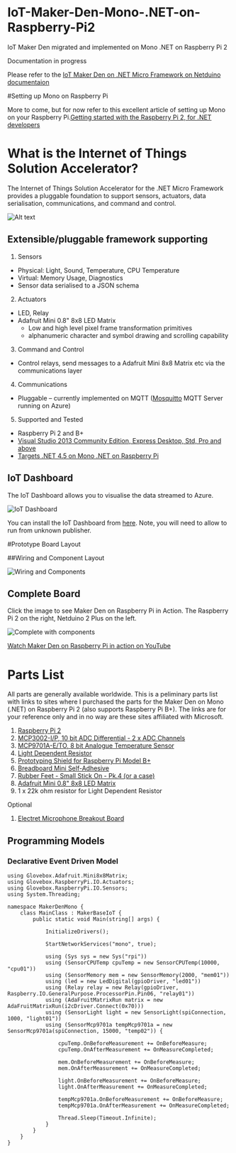 # IoT-Maker-Den-Mono-.NET-on-Raspberry-Pi2
IoT Maker Den migrated and implemented on Mono .NET on Raspberry Pi 2

Documentation in progress

Please refer to the [IoT Maker Den on .NET Micro Framework on Netduino documentaion](https://github.com/MakerDen/IoT-Maker-Den-NETMF/blob/master/README.md)

#Setting up Mono on Raspberry Pi

More to come, but for now refer to this excellent article of setting up Mono on your Raspberry Pi.[Getting started with the Raspberry Pi 2, for .NET developers](http://j.tlns.be/2015/02/getting-started-with-the-raspberry-pi-2-for-net-developers/)


# What is the Internet of Things Solution Accelerator?

The Internet of Things Solution Accelerator for the .NET Micro Framework provides a pluggable foundation to support sensors, actuators, data serialisation, communications, and command and control. 


![Alt text](https://github.com/MakerDen/IoT-Maker-Den-Mono-.NET-on-Raspberry-Pi-2/blob/master/MakerDenMono/Lab%20Code/Assets/Internet%20of%20Things%20Maker%20Den.jpg)



## Extensible/pluggable framework supporting

1. Sensors
 * Physical: Light, Sound, Temperature, CPU Temperature
 * Virtual: Memory Usage, Diagnostics
 * Sensor data serialised to a JSON schema

2. Actuators
 * LED, Relay
 * Adafruit Mini 0.8" 8x8 LED Matrix
     - Low and high level pixel frame transformation primitives 
     - alphanumeric character and symbol drawing and scrolling capability 
3. Command and Control
 * Control relays, send messages to a Adafruit Mini 8x8 Matrix etc via the communications layer

4. Communications
 * Pluggable – currently implemented on MQTT ([Mosquitto](http://mosquitto.org) MQTT Server running on Azure)

5. Supported and Tested
 * Raspberry Pi 2 and B+
 * [Visual Studio 2013 Community Edition, Express Desktop, Std, Pro and above](https://www.visualstudio.com/en-us/visual-studio-homepage-vs.aspx)
 * [Targets .NET 4.5 on Mono .NET on Raspberry Pi](http://www.mono-project.com/)


## IoT Dashboard
The IoT Dashboard allows you to visualise the data streamed to Azure. 

![IoT Dashboard](https://github.com/MakerDen/IoT-Maker-Den-Mono-.NET-on-Raspberry-Pi-2/blob/master/MakerDenMono/Lab%20Code/Assets/IoTDashboard.JPG)

You can install the IoT Dashboard from [here](http://iotmakerdendashboard.azurewebsites.net/install/publish.htm).  Note, you will need to allow to run from unknown publisher.

#Prototype Board Layout

##Wiring and Component Layout

![Wiring and Components](https://github.com/MakerDen/IoT-Maker-Den-Mono-.NET-on-Raspberry-Pi-2/blob/master/MakerDenMono/Lab%20Code/Assets/Component%20Layout.JPG)

## Complete Board

Click the image to see Maker Den on Raspberry Pi in Action. The Raspberry Pi 2 on the right, Netduino 2 Plus on the left.

![Complete with components](https://github.com/MakerDen/IoT-Maker-Den-Mono-.NET-on-Raspberry-Pi-2/blob/master/MakerDenMono/Lab%20Code/Assets/Component%20Complete.JPG)

<a href="https://www.youtube.com/embed/krNViqufGW4" target="_blank">Watch Maker Den on Raspberry Pi in action on YouTube</a>

# Parts List
All parts are generally available worldwide.  This is a peliminary parts list with links to sites where I purchased the parts for the Maker Den on Mono (.NET) on Raspberry Pi 2 (also supports Raspberry Pi B+).  The links are for your reference only and in no way are these sites affiliated with Microsoft.


1. [Raspberry Pi 2](http://www.raspberrypi.org/)
2. [MCP3002-I/P, 10 bit ADC Differential - 2 x ADC Channels](http://au.rs-online.com/web/p/general-purpose-adcs/6696054/)
2. [MCP9701A-E/TO, 8 bit Analogue Temperature Sensor](http://au.rs-online.com/web/p/temperature-humidity-sensors/7387051)
3. [Light Dependent Resistor](http://au.rs-online.com/web/p/ldr-light-dependent-resistors/4558036)
4. [Prototyping Shield for Raspberry Pi Model B+](http://raspberry.piaustralia.com.au/collections/crusts-add-ons/products/prototyping-shield-for-raspberry-pi-model-b)
5. [Breadboard Mini Self-Adhesive](http://littlebirdelectronics.com.au/products/breadboard-mini-selfadhesive)
6. [Rubber Feet - Small Stick On - Pk.4 (or a case)](http://www.jaycar.com.au/PRODUCTS/Enclosures-%26-Panel-Hardware/Panel-Hardware/Equipment-Feet/Rubber-Feet---Small-Stick-On---Pk-4/p/HP0815)
7. [Adafruit Mini 0.8" 8x8 LED Matrix](http://littlebirdelectronics.com.au/products/adafruit-mini-0-8-8x8-led-matrix-w-i2c-backpack-yellow-green)
7. 1 x 22k ohm resistor for Light Dependent Resistor

Optional

1. [Electret Microphone Breakout Board](http://littlebirdelectronics.com.au/products/electret-microphone-breakout-board)



## Programming Models

### Declarative Event Driven Model

    using Glovebox.Adafruit.Mini8x8Matrix;
    using Glovebox.RaspberryPi.IO.Actuators;
    using Glovebox.RaspberryPi.IO.Sensors;
    using System.Threading;

    namespace MakerDenMono {
        class MainClass : MakerBaseIoT {
            public static void Main(string[] args) {

                InitializeDrivers();

                StartNetworkServices("mono", true);

                using (Sys sys = new Sys("rpi"))
                using (SensorCPUTemp cpuTemp = new SensorCPUTemp(10000, "cpu01"))
                using (SensorMemory mem = new SensorMemory(2000, "mem01"))
                using (led = new LedDigital(gpioDriver, "led01"))
                using (Relay relay = new Relay(gpioDriver, Raspberry.IO.GeneralPurpose.ProcessorPin.Pin06, "relay01"))
                using (AdaFruitMatrixRun matrix = new AdaFruitMatrixRun(i2cDriver.Connect(0x70)))
                using (SensorLight light = new SensorLight(spiConnection, 1000, "light01"))
                using (SensorMcp9701a tempMcp9701a = new SensorMcp9701a(spiConnection, 15000, "temp02")) {

                    cpuTemp.OnBeforeMeasurement += OnBeforeMeasure;
                    cpuTemp.OnAfterMeasurement += OnMeasureCompleted;

                    mem.OnBeforeMeasurement += OnBeforeMeasure;
                    mem.OnAfterMeasurement += OnMeasureCompleted;

                    light.OnBeforeMeasurement += OnBeforeMeasure;
                    light.OnAfterMeasurement += OnMeasureCompleted;

                    tempMcp9701a.OnBeforeMeasurement += OnBeforeMeasure;
                    tempMcp9701a.OnAfterMeasurement += OnMeasureCompleted;

                    Thread.Sleep(Timeout.Infinite);
                }
            }
        }
    }

